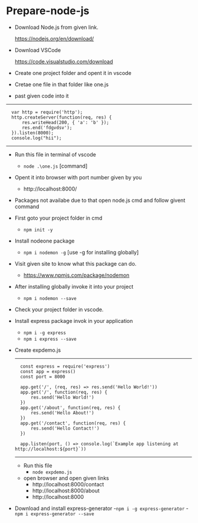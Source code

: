# Prepare-node-js

- Download Node.js from given link.
  
  https://nodejs.org/en/download/

- Download VSCode

  https://code.visualstudio.com/download

- Create one project folder and opent it in vscode
- Cretae one file in that folder like one.js
- past given code into it 
***
      var http = require('http');
      http.createServer(function(req, res) {
          res.writeHead(200, { 'a': 'b' });
          res.end('fdgvdsv');
      }).listen(8000);
      console.log("hii");
***
- Run this file in terminal of vscode
  - `node .\one.js` [command]
- Opent it into browser with port number given by you
  - http://localhost:8000/
  
- Packages not availabe due to that open node.js cmd and follow givent command
- First goto your project folder in cmd
    - `npm init -y`

- Install nodeone package
  - `npm i nodemon -g` [use -g for installing globally]
- Visit given site to know what this package can do.
  - https://www.npmjs.com/package/nodemon
- After installing globally invoke it into your project
  - `npm i nodemon --save`
- Check your project folder in vscode.

- Install express package invok in your application
  - `npm i -g express`
  - `npm i express --save`
  
- Create expdemo.js
    ***
        const express = require('express')
        const app = express()
        const port = 8000

        app.get('/', (req, res) => res.send('Hello World!'))
        app.get('/', function(req, res) {
            res.send('Hello World!')
        })
        app.get('/about', function(req, res) {
            res.send('Hello About!')
        })
        app.get('/contact', function(req, res) {
            res.send('Hello Contact!')
        })

        app.listen(port, () => console.log(`Example app listening at http://localhost:${port}`))
    ***
  - Run this file 
    - `node expdemo.js`
  - open browser and open given links
    - http://localhost:8000/contact
    - http://localhost:8000/about
    - http://localhost:8000
- Download and install express-generator
  -`npm i -g express-generator`
  -`npm i express-generator --save`
